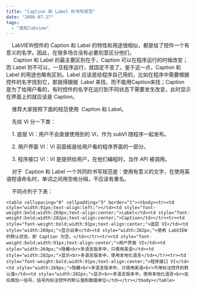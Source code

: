 ```yaml
---
title: "Caption 和 Label 的书写规范"
date: "2006-07-27"
tags: 
  - "我和labview"
---
```


    LabVIEW控件的 Caption 和 Label 的特性和用途很相似，都是给了控件一个有意义的名字。因此，在很多场合没有必要刻意区分他们。  
     Caption 和 Label 的最主要区别在于，Caption 可以在程序运行的时候改变；而 Label 则不可以，一旦程序运行，就固定不变了。鉴于这一点，Caption 和 Label 的用途也略有区别。Label 应该是给程序自己用的，比如在程序中需要根据控件的名字找到它，那就得跟据  Label 来找，而不能用Caption来找；Caption 是为了给用户看的，有时控件的名字在运行到不同状态下需要发生改变，此时显示在界面上的就应该是 Caption。

    推荐大家按照下面的规范使用  Caption 和 Label。

    先给 VI 分一下类：

    1. 底层 VI：用户不会直接使用到的 VI，作为 subVI 随程序一起发布。

    2. 用户界面 VI：VI 前面板是给用户看的程序界面的一部分。

    3. 程序接口 VI：VI 是提供给用户，在他们编程时，当作 API 被调用。

    对于  Caption 和 Label 一个共同的书写规范是：使用有意义的文字，在使用英语短语命名时，单词之间用空格分隔，不应该有重名。

    不同点列于下表：
```
<table cellspacing="0" cellpadding="3" border="1"><tbody><tr><td style="width:91px;text-align:left;"></td><td style="font-weight:bold;width:269px;text-align:center;">Label</td><td style="font-weight:bold;width:282px;text-align:center;">Caption</td></tr><tr><td style="font-weight:bold;width:91px;text-align:center;">底层 VI</td><td style="width:269px;">显示出来</td><td style="width:282px;">使用 LabVIEW 的默认状态，即 Caption 为空。</td></tr><tr><td style="font-weight:bold;width:91px;text-align:center;">用户界面 VI</td><td style="width:269px;">隐藏<br>多语言版本中，只使用英语</td><td style="width:282px;">显示<br>多语言版本中，使用本地化语言</td></tr><tr><td style="font-weight:bold;width:91px;text-align:center;">程序接口 VI</td><td style="width:269px;">隐藏<br>多语言版本中，只使用英语<br>不用标注控件的默认值</td><td style="width:282px;">显示<br>多语言版本中，使用本地化语言<br>在后面加一括号，括号内标注控件的默认值和数据单位</td></tr></tbody></table>


```
